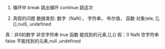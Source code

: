 1. 循环中 break 跳出循环
         continue 跳这次


2. 真假的问题
    数据类型: 数字（NaN）， 字符串， 布尔值， 函数 对象(ele, [],{},null), undefined

  真：非0的数字 非空字符串 true 函数 能找到的元素,[],{}
  假：0 NaN 空字符串 false 不能找到的元素,null ,undefined